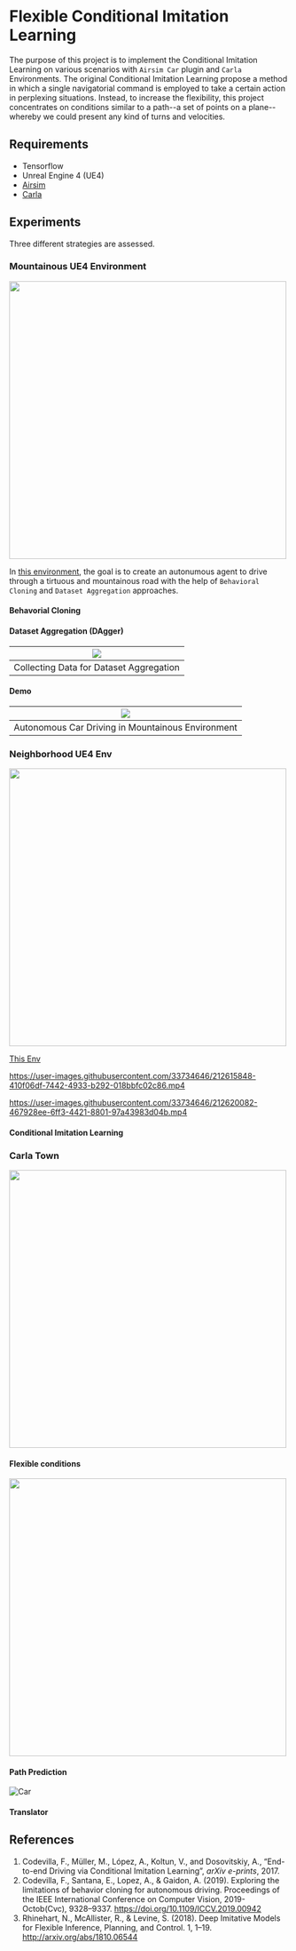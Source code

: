 # Flexible Conditional Imitation Learning
The purpose of this project is to implement the Conditional Imitation Learning on various scenarios with `Airsim Car` plugin and `Carla` Environments. The original Conditional Imitation Learning propose a method in which a single navigatorial command is employed to take a certain action in perplexing situations. Instead, to increase the flexibility, this project concentrates on conditions similar to a path--a set of points on a plane--whereby we could present any kind of turns and velocities. 


## Requirements
* Tensorflow
* Unreal Engine 4 (UE4)
* [Airsim](https://microsoft.github.io/AirSim/)
* [Carla](http://carla.org)


## Experiments
Three different strategies are assessed.

### Mountainous UE4 Environment
<img src="https://cdn1.epicgames.com/ue/item/store_LandscapeMountains_screenshot_2-1920x1080-5176d0fbdf122cf4bfdb307d7c79e57a.png?resize=1&w=1920" width="500px">

In [this environment](https://www.unrealengine.com/marketplace/en-US/product/landscape-mountains), the goal is to create an autonumous agent to drive through a tirtuous and mountainous road with the help of `Behavioral Cloning` and `Dataset Aggregation` approaches.


#### Behavorial Cloning
[//]: <> (what is bc and how it was implemented)


#### Dataset Aggregation (DAgger)
[//]: <> (how we are going to benefit from dagger)

| <img src="https://github.com/TroddenSpade/Flexible-Conditional-Imitation-Learning/blob/main/assets/dagger.gif?raw=true"> |
| :--: |
| Collecting Data for Dataset Aggregation |

#### Demo

| <img src="https://github.com/TroddenSpade/Flexible-Conditional-Imitation-Learning/blob/main/assets/mountanous-auto-car.gif?raw=true"> |
| :--: |
| Autonomous Car Driving in Mountainous Environment |

### Neighborhood UE4 Env
<img src="https://cdn1.epicgames.com/ue/product/Screenshot/storeModularNeighborhoodscreenshot12-1920x1080-e6253c36e6fd0e988be3160f4b23e485.png?resize=1&w=1920" width="500px">

[This Env](https://www.unrealengine.com/marketplace/en-US/product/modular-neighborhood-pack)

[//]: <> (talk about env)



https://user-images.githubusercontent.com/33734646/212615848-410f06df-7442-4933-b292-018bbfc02c86.mp4



https://user-images.githubusercontent.com/33734646/212620082-467928ee-6ff3-4421-8801-97a43983d04b.mp4



#### Conditional Imitation Learning
[//]: <> (how it was implemented and the differences with typical BC)

  
### Carla Town
<img src="https://npm3d.fr/storage/pages/September2021/Town01.jpg" width="500px">


#### Flexible conditions
<img src="https://user-images.githubusercontent.com/33734646/211207458-ffafcf8c-6277-4860-9b70-064c481f15dc.jpeg" width="500px">


#### Path Prediction

![Car](https://user-images.githubusercontent.com/33734646/211207480-aa3eb135-7d19-410c-bf5b-eb58a1881972.png)


#### Translator


## References

1. Codevilla, F., Müller, M., López, A., Koltun, V., and Dosovitskiy, A., “End-to-end Driving via Conditional Imitation Learning”, <i>arXiv e-prints</i>, 2017.
2. Codevilla, F., Santana, E., Lopez, A., & Gaidon, A. (2019). Exploring the limitations of behavior cloning for autonomous driving. Proceedings of the IEEE International Conference on Computer Vision, 2019-Octob(Cvc), 9328–9337. https://doi.org/10.1109/ICCV.2019.00942
3. Rhinehart, N., McAllister, R., & Levine, S. (2018). Deep Imitative Models for Flexible Inference, Planning, and Control. 1, 1–19. http://arxiv.org/abs/1810.06544
